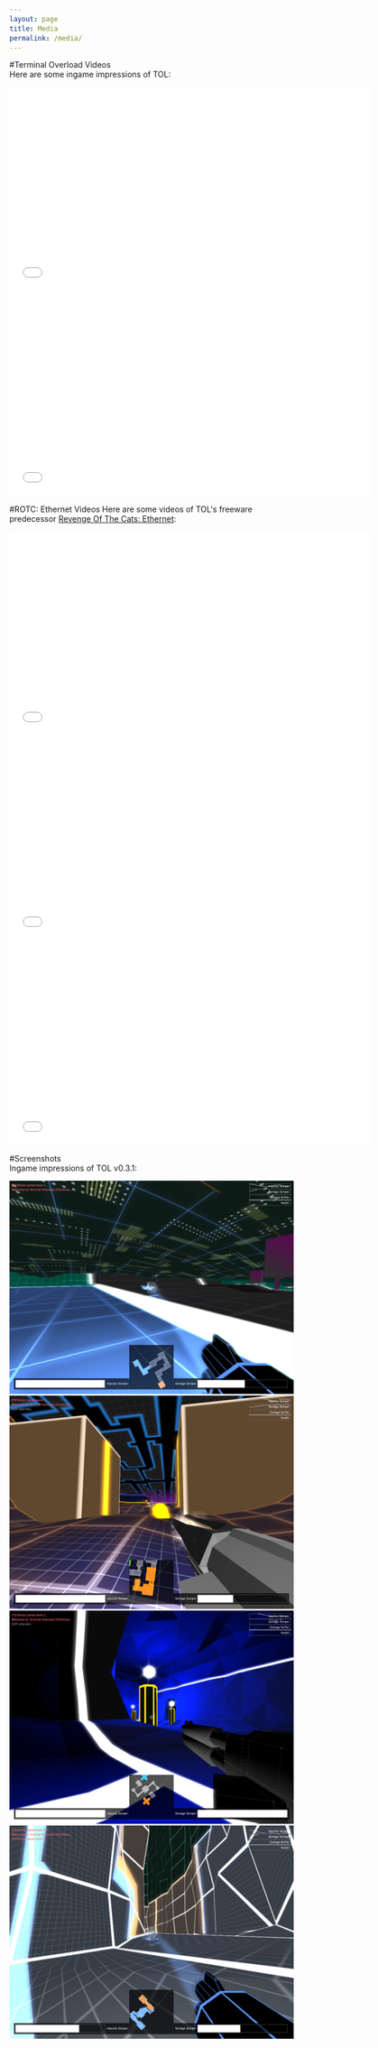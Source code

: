 ```yaml
---
layout: page
title: Media
permalink: /media/
---
```


#Terminal Overload Videos  
Here are some ingame impressions of TOL:

<iframe class="videos" width="640" height="360" src="//www.youtube.com/embed/Y4lzmtgdpCc?rel=0" frameborder="0" allowfullscreen></iframe>  
<iframe class="videos" width="640" height="360" src="//www.youtube.com/embed/yPNLQbaG5qE?rel=0" frameborder="0" allowfullscreen></iframe>


#ROTC: Ethernet Videos
Here are some videos of TOL's freeware predecessor [Revenge Of The Cats: Ethernet](http://ethernet.wasted.ch):

<iframe class="videos" width="640" height="360" src="//www.youtube.com/embed/07eTK5pgKj0" frameborder="0" allowfullscreen></iframe>
<iframe class="videos" width="640" height="360" src="//www.youtube.com/embed/tanMXFo926c" frameborder="0" allowfullscreen></iframe>
<iframe class="videos" width="640" height="360" src="//www.youtube.com/embed/Q6n1Yeu7ft0" frameborder="0" allowfullscreen></iframe>


#Screenshots  
Ingame impressions of TOL v0.3.1:

<img class="screenshot" src="/assets/screenshot1.jpg">
<img class="screenshot" src="/assets/screenshot2.jpg">
<img class="screenshot" src="/assets/screenshot3.jpg">
<img class="screenshot" src="/assets/screenshot4.jpg">
